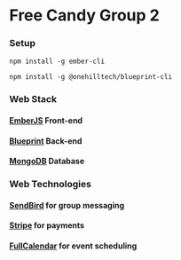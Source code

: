 # Free Candy Group 2

### Setup

`npm install -g ember-cli`

`npm install -g @onehilltech/blueprint-cli`

### Web Stack

#### [EmberJS](https://www.emberjs.com/) Front-end

#### [Blueprint](https://blueprint.onehilltech.com/) Back-end

#### [MongoDB](https://www.mongodb.com/) Database

### Web Technologies

#### [SendBird](https://docs.sendbird.com/javascript/quick_start) for group messaging

#### [Stripe](https://stripe.com/us/payments) for payments

#### [FullCalendar](https://fullcalendar.io/) for event scheduling
